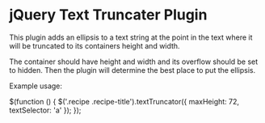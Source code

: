 # jQuery Text Truncater Plugin


This plugin adds an ellipsis to a text string at the point in the text where it will be truncated to its containers height and width.

The container should have height and width and its overflow should be set to hidden.  Then the plugin will determine the best place to put the ellipsis.

Example usage:

$(function () {
    $('.recipe .recipe-title').textTruncator({
        maxHeight: 72,
        textSelector: 'a'
    });
});
